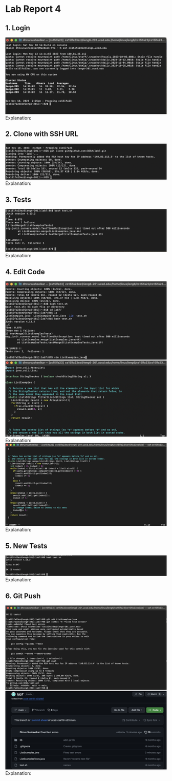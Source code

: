 # Lab Report 4  
## 1. Login  
![Image](Login.png)  
Explanation:  
## 2. Clone with SSH URL  
![Image](Clone.png)  
Explanation:  
## 3. Tests  
![Image](Tests.png)  
Explanation:  
## 4. Edit Code  
![Image](vim_open.png)  
![Image](vim_opened.png)  
Explanation:  
![Image](fix_error.png)  
Explanation:  
## 5. New Tests  
![Image](fixed_tests.png)  
Explanation:  
## 6. Git Push  
![Image](gitpush.png)  
![Image](github_web.png)  
Explanation:  
